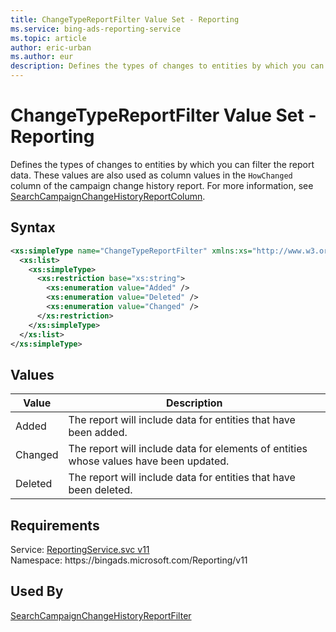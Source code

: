 ```yaml
---
title: ChangeTypeReportFilter Value Set - Reporting
ms.service: bing-ads-reporting-service
ms.topic: article
author: eric-urban
ms.author: eur
description: Defines the types of changes to entities by which you can filter the report data.
---
```

# ChangeTypeReportFilter Value Set - Reporting
Defines the types of changes to entities by which you can filter the report data. These values are also used as column values in the `HowChanged` column of the campaign change history report. For more information, see [SearchCampaignChangeHistoryReportColumn](searchcampaignchangehistoryreportcolumn.md).

## Syntax
```xml
<xs:simpleType name="ChangeTypeReportFilter" xmlns:xs="http://www.w3.org/2001/XMLSchema">
  <xs:list>
    <xs:simpleType>
      <xs:restriction base="xs:string">
        <xs:enumeration value="Added" />
        <xs:enumeration value="Deleted" />
        <xs:enumeration value="Changed" />
      </xs:restriction>
    </xs:simpleType>
  </xs:list>
</xs:simpleType>
```

## <a name="values"></a>Values

|Value|Description|
|-----------|---------------|
|<a name="added"></a>Added|The report will include data for entities that have been added.|
|<a name="changed"></a>Changed|The report will include data for elements of entities whose values have been updated.|
|<a name="deleted"></a>Deleted|The report will include data for entities that have been deleted.|

## Requirements
Service: [ReportingService.svc v11](https://reporting.api.bingads.microsoft.com/Api/Advertiser/Reporting/v11/ReportingService.svc)  
Namespace: https\://bingads.microsoft.com/Reporting/v11  

## Used By
[SearchCampaignChangeHistoryReportFilter](searchcampaignchangehistoryreportfilter.md)  
